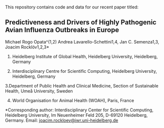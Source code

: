 This repository contains code and data for our recent paper titled:

## Predictiveness and Drivers of Highly Pathogenic Avian Influenza Outbreaks in Europe
Michael Rogo Opata^(1,2) Andrea Lavarello-Schettini1,4, Jan C. Semenza1,3, Joacim Rocklöv1,2,3*

1. Heidelberg Institute of Global Health, Heidelberg University, Heidelberg, Germany

2. Interdisciplinary Centre for Scientific Computing, Heidelberg University, Heidelberg, Germany

3.Department of Public Health and Clinical Medicine, Section of Sustainable Health, Umeå University, Sweden

4. World Organisation for Animal Health (WOAH), Paris, France

*Corresponding author: Interdisciplinary Center for Scientific Computing, Heidelberg University, Im Neuenheimer Feld 205, D-69120 Heidelberg, Germany.
Email: joacim.rockloev@iwr.uni-heidelberg.de
